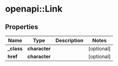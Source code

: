 # openapi::Link


## Properties
Name | Type | Description | Notes
------------ | ------------- | ------------- | -------------
**_class** | **character** |  | [optional] 
**href** | **character** |  | [optional] 


